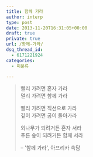 ```yaml
---
title: 함께 가라
author: interp
type: post
date: 2013-11-20T16:31:05+00:00
draft: true
private: true
url: /함께-가라/
dsq_thread_id:
  - 6171221924
categories:
  - 미분류

---
```

<blockquote class="tx-quote-tistory">
  <p>
    빨리 가려면 혼자 가라<br />멀리 가려면 함께 가라
  </p>
  
  <p>
    빨리 가려면 직선으로 가라<br />깊이 가려면 굽이 돌아가라
  </p>
  
  <p>
    외나무가 되려거든 혼자 서라<br />푸른 숲이 되려거든 함께 서라
  </p>
  
  <p>
    &#8211; '함께 가라', 아프리카 속담
  </p>
</blockquote>